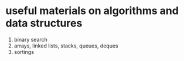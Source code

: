 # useful materials on algorithms and data structures
1. binary search
2. arrays, linked lists, stacks, queues, deques
3. sortings
